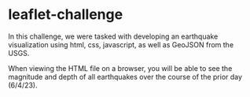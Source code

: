 # leaflet-challenge

In this challenge, we were tasked with developing an earthquake visualization using html, css, javascript, as well as GeoJSON from the USGS.

When viewing the HTML file on a browser, you will be able to see the magnitude and depth of all earthquakes over the course of the prior day (6/4/23). 
